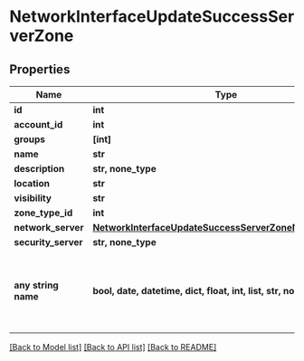 # NetworkInterfaceUpdateSuccessServerZone


## Properties
Name | Type | Description | Notes
------------ | ------------- | ------------- | -------------
**id** | **int** |  | [optional] 
**account_id** | **int** |  | [optional] 
**groups** | **[int]** |  | [optional] 
**name** | **str** |  | [optional] 
**description** | **str, none_type** |  | [optional] 
**location** | **str** |  | [optional] 
**visibility** | **str** |  | [optional] 
**zone_type_id** | **int** |  | [optional] 
**network_server** | [**NetworkInterfaceUpdateSuccessServerZoneNetworkServer**](NetworkInterfaceUpdateSuccessServerZoneNetworkServer.md) |  | [optional] 
**security_server** | **str, none_type** |  | [optional] 
**any string name** | **bool, date, datetime, dict, float, int, list, str, none_type** | any string name can be used but the value must be the correct type | [optional]

[[Back to Model list]](../README.md#documentation-for-models) [[Back to API list]](../README.md#documentation-for-api-endpoints) [[Back to README]](../README.md)


